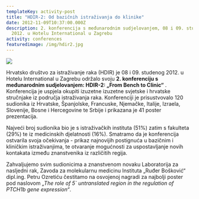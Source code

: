 ```yaml
---
templateKey: activity-post
title: "HDIR-2: Od bazičnih istraživanja do klinike"
date: 2012-11-09T10:37:00.000Z
description: 2. konferencija s međunarodnim sudjelovanjem, 08 i 09. studenog
  2012. u Hotelu International u Zagrebu
activity: conferences
featuredimage: /img/hdir2.jpg
---
```

![](/img/hdir2.jpg)

Hrvatsko društvo za istraživanje raka (HDIR) je 08 i 09. studenog 2012. u Hotelu International u Zagrebu održalo svoju **2. konferenciju s međunarodnim sudjelovanjem: HDIR-2: „From Bench to Clinic“** . Konferencija je uspjela okupiti izuzetne izuzetne svjetske i hrvatske stručnjake iz područja istraživanja raka. Konferenciji je prisustvovalo 120 sudionika iz Hrvatske, Španjolske, Francuske, Njemačke, Italije, Izraela, Slovenije, Bosne i Hercegovine te Srbije i prikazana je 41 poster prezentacija.

Najveći broj sudionika bio je s istraživačkih instituta (51%) zatim s fakulteta (29%) te iz medicinskih djelatnosti (16%). Smatramo da je konferencija ostvarila svoja očekivanja - prikaz najnovijih postignuća u bazičnim i kliničkim istraživanjima, te otvaranje mogućnosti za uspostavljanje novih kontakata između znanstvenika iz različitih regija.

Zahvaljujemo svim sudionicima a znanstvenom novaku Laboratorija za nasljedni rak, Zavoda za molekularnu medicinu Instituta „Ruđer Bošković“ dipl.ing. Petru Ozretiću čestitamo na osvojenoj nagradi za najbolji poster pod naslovom *„The role of 5` untranslated region in the regulation of PTCH1b gene expression“*.[](https://www.dropbox.com/sh/see1q3kygeobvoo/6b6-gH1eT_)